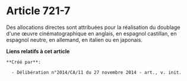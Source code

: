 # Article 721-7

Des allocations directes sont attribuées pour la réalisation du doublage d'une œuvre cinématographique en anglais, en
espagnol castillan, en espagnol neutre, en allemand, en italien ou en japonais.

**Liens relatifs à cet article**

	**Créé par**:

	  - Délibération n°2014/CA/11 du 27 novembre 2014 - art., v. init.
